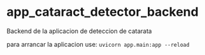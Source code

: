 # app_cataract_detector_backend
Backend de la aplicacion de deteccion de catarata

para arrancar la aplicacion use:
``uvicorn app.main:app --reload``

